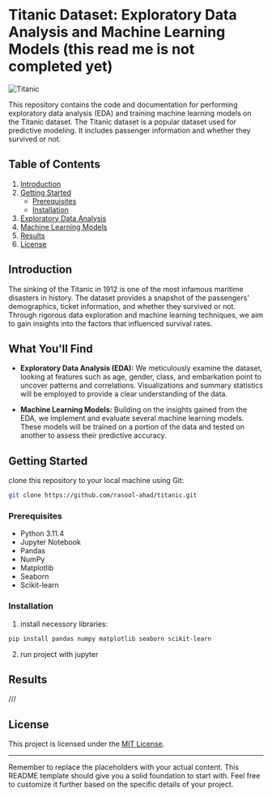 # Titanic Dataset: Exploratory Data Analysis and Machine Learning Models (this read me is not completed yet)

![Titanic](https://upload.wikimedia.org/wikipedia/commons/6/6e/St%C3%B6wer_Titanic.jpg)

This repository contains the code and documentation for performing exploratory data analysis (EDA) and training machine learning models on the Titanic dataset. The Titanic dataset is a popular dataset used for predictive modeling. It includes passenger information and whether they survived or not.

## Table of Contents

1. [Introduction](#introduction)
2. [Getting Started](#getting-started)
    - [Prerequisites](#prerequisites)
    - [Installation](#installation)
3. [Exploratory Data Analysis](#exploratory-data-analysis)
4. [Machine Learning Models](#machine-learning-models)
5. [Results](#results)
6. [License](#license)

## Introduction

The sinking of the Titanic in 1912 is one of the most infamous maritime disasters in history. The dataset provides a snapshot of the passengers' demographics, ticket information, and whether they survived or not. Through rigorous data exploration and machine learning techniques, we aim to gain insights into the factors that influenced survival rates.

## What You'll Find
* **Exploratory Data Analysis (EDA):** We meticulously examine the dataset, looking at features such as age, gender, class, and embarkation point to uncover patterns and correlations. Visualizations and summary statistics will be employed to provide a clear understanding of the data.

* **Machine Learning Models:** Building on the insights gained from the EDA, we implement and evaluate several machine learning models. These models will be trained on a portion of the data and tested on another to assess their predictive accuracy.

## Getting Started

clone this repository to your local machine using Git:

```bash
git clone https://github.com/rasool-ahad/titanic.git
```
### Prerequisites

- Python 3.11.4
- Jupyter Notebook
- Pandas
- NumPy
- Matplotlib
- Seaborn
- Scikit-learn

### Installation

1. install necessory libraries:
```bash
pip install pandas numpy matplotlib seaborn scikit-learn
```
2. run project with jupyter 

## Results

///

## License

This project is licensed under the [MIT License](LICENSE).

---

Remember to replace the placeholders with your actual content. This README template should give you a solid foundation to start with. Feel free to customize it further based on the specific details of your project.
